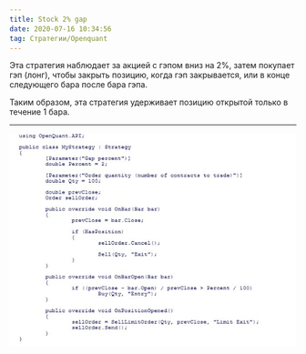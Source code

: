 ```yaml
---
title: Stock 2% gap
date: 2020-07-16 10:34:56
tag: Стратегии/Openquant
---
```


Эта стратегия наблюдает за акцией с гэпом вниз на 2%, затем покупает гэп (лонг), чтобы закрыть позицию, когда гэп закрывается,
или в конце следующего бара после бара гэпа.

Таким образом, эта стратегия удерживает позицию открытой только в течение 1 бара.

---

<img src="https://raw.githubusercontent.com/Ragve-hub/scribble/gh-pages/images/stock2gap.jpg" alt="2">
